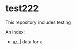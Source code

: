 # test222
This repository includes testing 

An index:  

* [`a/ `](https://github.com/e4593/test222/tree/master/a)| data for a
